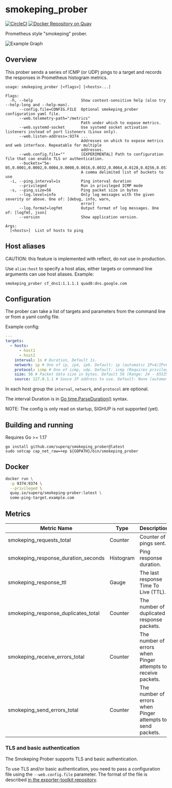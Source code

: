 # smokeping_prober

[![CircleCI](https://circleci.com/gh/SuperQ/smokeping_prober/tree/master.svg?style=svg)](https://circleci.com/gh/SuperQ/smokeping_prober/tree/master)
[![Docker Repository on Quay](https://quay.io/repository/superq/smokeping-prober/status "Docker Repository on Quay")](https://quay.io/repository/superq/smokeping-prober)

Prometheus style "smokeping" prober.

![Example Graph](example-graph.png)

## Overview

This prober sends a series of ICMP (or UDP) pings to a target and records the responses in Prometheus histogram metrics.

```
usage: smokeping_prober [<flags>] [<hosts>...]

Flags:
  -h, --help                     Show context-sensitive help (also try --help-long and --help-man).
      --config.file=CONFIG.FILE  Optional smokeping_prober configuration yaml file.
      --web.telemetry-path="/metrics"
                                 Path under which to expose metrics.
      --web.systemd-socket       Use systemd socket activation listeners instead of port listeners (Linux only).
      --web.listen-address=:9374 ...
                                 Addresses on which to expose metrics and web interface. Repeatable for multiple
                                 addresses.
      --web.config.file=""       [EXPERIMENTAL] Path to configuration file that can enable TLS or authentication.
      --buckets="5e-05,0.0001,0.0002,0.0004,0.0008,0.0016,0.0032,0.0064,0.0128,0.0256,0.0512,0.1024,0.2048,0.4096,0.8192,1.6384,3.2768,6.5536,13.1072,26.2144"
                                 A comma delimited list of buckets to use
  -i, --ping.interval=1s         Ping interval duration
      --privileged               Run in privileged ICMP mode
  -s, --ping.size=56             Ping packet size in bytes
      --log.level=info           Only log messages with the given severity or above. One of: [debug, info, warn,
                                 error]
      --log.format=logfmt        Output format of log messages. One of: [logfmt, json]
      --version                  Show application version.

Args:
  [<hosts>]  List of hosts to ping
```

## Host aliases

CAUTION: this feature is implemented with reflect, do not use in production.

Use `alias:host` to specify a host alias, either targets or command line arguments can use host aliases. Example:

```
smokeping_prober cf_dns1:1.1.1.1 quad8:dns.google.com
```

## Configuration

The prober can take a list of targets and parameters from the command line or from a yaml config file.

Example config:

```yaml
---
targets:
  - hosts:
      - host1
      - host2
    interval: 1s # Duration, Default 1s.
    network: ip # One of ip, ip4, ip6. Default: ip (automatic IPv4/IPv6)
    protocol: icmp # One of icmp, udp. Default: icmp (Requires privileged operation)
    size: 56 # Packet data size in bytes. Default 56 (Range: 24 - 65535)
    source: 127.0.1.1 # Souce IP address to use. Default: None (automatic selection)
```

In each host group the `interval`, `network`, and `protocol` are optional.

The interval Duration is in [Go time.ParseDuration()](https://golang.org/pkg/time/#ParseDuration) syntax.

NOTE: The config is only read on startup, SIGHUP is not supported (yet).

## Building and running

Requires Go >= 1.17

```console
go install github.com/superq/smokeping_prober@latest
sudo setcap cap_net_raw=+ep ${GOPATH}/bin/smokeping_prober
```

## Docker

```bash
docker run \
  -p 9374:9374 \
  --privileged \
  quay.io/superq/smokeping-prober:latest \
  some-ping-target.example.com
```

## Metrics

| Metric Name                         | Type      | Description                                                   |
| ----------------------------------- | --------- | ------------------------------------------------------------- |
| smokeping_requests_total            | Counter   | Counter of pings sent.                                        |
| smokeping_response_duration_seconds | Histogram | Ping response duration.                                       |
| smokeping_response_ttl              | Gauge     | The last response Time To Live (TTL).                         |
| smokeping_response_duplicates_total | Counter   | The number of duplicated response packets.                    |
| smokeping_receive_errors_total      | Counter   | The number of errors when Pinger attempts to receive packets. |
| smokeping_send_errors_total         | Counter   | The number of errors when Pinger attempts to send packets.    |

### TLS and basic authentication

The Smokeping Prober supports TLS and basic authentication.

To use TLS and/or basic authentication, you need to pass a configuration file
using the `--web.config.file` parameter. The format of the file is described
[in the exporter-toolkit repository](https://github.com/prometheus/exporter-toolkit/blob/master/docs/web-configuration.md).
